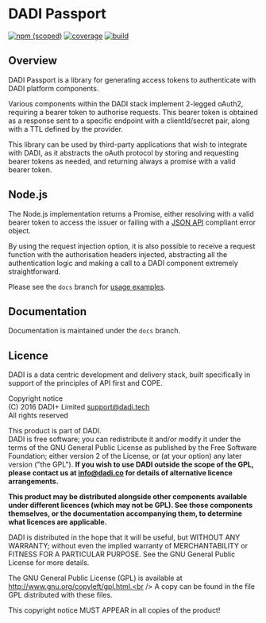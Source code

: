 # DADI Passport

[![npm (scoped)](https://img.shields.io/npm/v/@dadi/passport.svg?maxAge=10800&style=flat-square)](https://www.npmjs.com/package/@dadi/passport)&nbsp;[![coverage](https://img.shields.io/badge/coverage-60%25-yellow.svg?style=flat-square)](https://github.com/dadi/passport)&nbsp;[![build](http://ci.dadi.technology/dadi/passport/badge?branch=master&service=shield)](http://ci.dadi.technology/dadi/passport)

## Overview

DADI Passport is a library for generating access tokens to authenticate with DADI platform components.

Various components within the DADI stack implement 2-legged oAuth2, requiring a bearer token to authorise requests. This bearer token is obtained as a response sent to a specific endpoint with a clientId/secret pair, along with a TTL defined by the provider.

This library can be used by third-party applications that wish to integrate with DADI, as it abstracts the oAuth protocol by storing and requesting bearer tokens as needed, and returning always a promise with a valid bearer token.

## Node.js

The Node.js implementation returns a Promise, either resolving with a valid bearer token to access the issuer or failing with a [JSON API](http://jsonapi.org/format/#errors) compliant error object.

By using the request injection option, it is also possible to receive a request function with the authorisation headers injected, abstracting all the authentication logic and making a call to a DADI component extremely straightforward.

Please see the `docs` branch for [usage examples](https://github.com/dadi/passport/blob/docs/docs/node/usageExamples.md).

## Documentation

Documentation is maintained under the `docs` branch.

## Licence

DADI is a data centric development and delivery stack, built specifically in support of the principles of API first and COPE.

Copyright notice<br />
(C) 2016 DADI+ Limited <support@dadi.tech><br />
All rights reserved

This product is part of DADI.<br />
DADI is free software; you can redistribute it and/or modify
it under the terms of the GNU General Public License as
published by the Free Software Foundation; either version 2 of
the License, or (at your option) any later version ("the GPL").
**If you wish to use DADI outside the scope of the GPL, please
contact us at info@dadi.co for details of alternative licence
arrangements.**

**This product may be distributed alongside other components
available under different licences (which may not be GPL). See
those components themselves, or the documentation accompanying
them, to determine what licences are applicable.**

DADI is distributed in the hope that it will be useful,
but WITHOUT ANY WARRANTY; without even the implied warranty of
MERCHANTABILITY or FITNESS FOR A PARTICULAR PURPOSE.  See the
GNU General Public License for more details.

The GNU General Public License (GPL) is available at
http://www.gnu.org/copyleft/gpl.html.<br />
A copy can be found in the file GPL distributed with
these files.

This copyright notice MUST APPEAR in all copies of the product!
